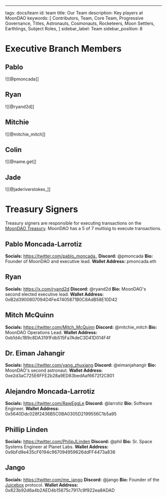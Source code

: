 ---
tags: docs/team
id: team
title: Our Team
description: Key players at MoonDAO
keywords:
  [
    Contributors,
    Team,
    Core Team,
    Progressive Governance,
    Titles,
    Astronauts,
    Cosmonauts,
    Rocketeers,
    Moon Settlers,
    Earthlings,
    Subject Roles,
  ]
sidebar_label: Team
sidebar_position: 8

# Executive Branch Members

## Pablo

![[@pmoncada]]

## Ryan

![[@ryand2d]]

## Mitchie

![[@mitchie_mitch]]

## Colin

![[@name.get]]

## Jade

![[@jaderiverstokes_]]

# Treasury Signers

Treasury signers are responsible for executing transactions on the [MoonDAO Treasury](https://app.safe.global/home?safe=eth:0xce4a1E86a5c47CD677338f53DA22A91d85cab2c9). MoonDAO has a 5 of 7 multisig to execute transactions.

## Pablo Moncada-Larrotiz
**Socials:** https://twitter.com/pablo_moncada_
**Discord:** @pmoncada
**Bio:** Founder of MoonDAO and executive lead.
**Wallet Address:** pmoncada.eth

## Ryan
**Socials:** https://x.com/ryand2d
**Discord:** @ryand2d
**Bio:** MoonDAO's second elected executive lead.
**Wallet Address:** 0xB2d3900807094D4Fe47405871B0C8AdB58E10D42

## Mitch McQuinn
**Socials:** https://twitter.com/Mitch_McQuinn
**Discord:** @mitchie_mitch
**Bio:** MoonDAO Operations Lead.
**Wallet Address:** 0xb1d4c1B9c8DA3191Fdb515Fa7AdeC3D41D014F4f

## Dr. Eiman Jahangir
**Socials:** https://twitter.com/yang_zhuxiang
**Discord:** @eimanjahangir
**Bio:** MoonDAO's second astronaut.
**Wallet Address:** 0xe2d3aC725E6FFE2b28a9ED83bedAaf6672f2C801

## Alejandro Moncada-Larrotiz
**Socials:** https://twitter.com/RawEggLe
**Discord:** @larrotiz
**Bio:** Software Engineer.
**Wallet Address:** 0x5640Ddc028f2436B5C0BA0305D2199556C1b5a95

## Phillip Linden
**Socials:** https://twitter.com/PhilipJLinden
**Discord:** @phil
**Bio:** Sr. Space Systems Engineer at Planet Labs.
**Wallet Address:** 0x6bFd9e435cF6194c967094959626ddFF4473a836

## Jango
**Socials:** https://twitter.com/me_jango
**Discord:** @jango
**Bio:** Founder of the [Juicebox](https://juicebox.money) protocol.
**Wallet Address:** 0x823b92d6a4b2AED4b15675c7917c9f922ea8ADAD